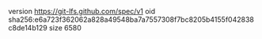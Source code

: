 version https://git-lfs.github.com/spec/v1
oid sha256:e6a723f362062a828a49548ba7a7557308f7bc8205b4155f042838c8de14b129
size 6580
